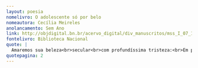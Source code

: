 ```yaml
---
layout: poesia
nomelivro: O adolescente só por belo
nomeautora: Cecília Meireles
anolancamento: Sem Ano
link: http://objdigital.bn.br/acervo_digital/div_manuscritos/mss_I_07_12_033A_n49/mss_I_07_12_033A_n49.pdf
fontelivro: Biblioteca Nacional
quote: |
  Amaremos sua beleza<br>secular<br>com profundíssima tristeza:<br>Em pedra a sua vida prêsa.
quotepagina: 2
---
```

